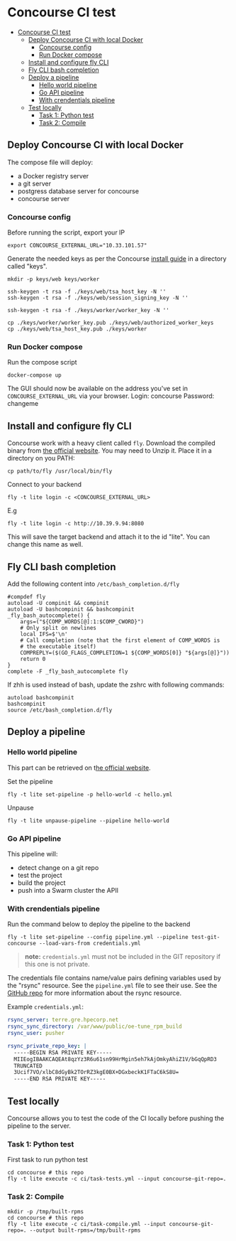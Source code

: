 # Concourse CI test

- [Concourse CI test](#concourse-ci-test)
  - [Deploy Concourse CI with local Docker](#deploy-concourse-ci-with-local-docker)
    - [Concourse config](#concourse-config)
    - [Run Docker compose](#run-docker-compose)
  - [Install and configure fly CLI](#install-and-configure-fly-cli)
  - [Fly CLI bash completion](#fly-cli-bash-completion)
  - [Deploy a pipeline](#deploy-a-pipeline)
    - [Hello world pipeline](#hello-world-pipeline)
    - [Go API pipeline](#go-api-pipeline)
    - [With crendentials pipeline](#with-crendentials-pipeline)
  - [Test locally](#test-locally)
    - [Task 1: Python test](#task-1-python-test)
    - [Task 2: Compile](#task-2-compile)

## Deploy Concourse CI with local Docker

The compose file will deploy:
- a Docker registry server
- a git server
- postgress database server for concourse
- concourse server

### Concourse config
Before running the script, export your IP
```
export CONCOURSE_EXTERNAL_URL="10.33.101.57"
```

Generate the needed keys as per the Concourse [install guide](https://concourse.ci/docker-repository.html) in a directory called "keys".
```
mkdir -p keys/web keys/worker

ssh-keygen -t rsa -f ./keys/web/tsa_host_key -N ''
ssh-keygen -t rsa -f ./keys/web/session_signing_key -N ''

ssh-keygen -t rsa -f ./keys/worker/worker_key -N ''

cp ./keys/worker/worker_key.pub ./keys/web/authorized_worker_keys
cp ./keys/web/tsa_host_key.pub ./keys/worker
```

### Run Docker compose

Run the compose script
```
docker-compose up
```

The GUI should now be available on the address you've set in `CONCOURSE_EXTERNAL_URL` via your browser.
Login: concourse
Password: changeme

## Install and configure fly CLI

Concourse work with a heavy client called `fly`. Download the compiled binary from [the official website](https://concourse.ci/downloads.html).
You may need to Unzip it. Place it in a directory on you PATH:
```
cp path/to/fly /usr/local/bin/fly
```

Connect to your backend
```
fly -t lite login -c <CONCOURSE_EXTERNAL_URL>
```

E.g
```
fly -t lite login -c http://10.39.9.94:8080
```

This will save the target backend and attach it to the id "lite". You can change this name as well.

## Fly CLI bash completion

Add the following content into `/etc/bash_completion.d/fly`
```
#compdef fly
autoload -U compinit && compinit
autoload -U bashcompinit && bashcompinit
_fly_bash_autocomplete() {
    args=("${COMP_WORDS[@]:1:$COMP_CWORD}")
    # Only split on newlines
    local IFS=$'\n'
    # Call completion (note that the first element of COMP_WORDS is
    # the executable itself)
    COMPREPLY=($(GO_FLAGS_COMPLETION=1 ${COMP_WORDS[0]} "${args[@]}"))
    return 0
}
complete -F _fly_bash_autocomplete fly
```

If zhh is used instead of bash, update the zshrc with following commands:
```
autoload bashcompinit
bashcompinit
source /etc/bash_completion.d/fly
```

## Deploy a pipeline

### Hello world pipeline

This part can be retrieved on t[he official website](https://concourse-ci.org/hello-world.html).

Set the pipeline
```
fly -t lite set-pipeline -p hello-world -c hello.yml
```

Unpause
```
fly -t lite unpause-pipeline --pipeline hello-world
```

### Go API pipeline

This pipeline will:
- detect change on a git repo
- test the project
- build the project
- push into a Swarm cluster the APIl

### With crendentials pipeline
Run the command below to deploy the pipeline to the backend
```
fly -t lite set-pipeline --config pipeline.yml --pipeline test-git-concourse --load-vars-from credentials.yml
```

> **note:** `credentials.yml` must not be included in the GIT repository if this one is not private.

The credentials file contains name/value pairs defining variables used by the "rsync" resource.
See the `pipeline.yml` file to see their use.  See the [GitHub repo](https://github.com/mrsixw/concourse-rsync-resource) for more information about the rsync resource.

Example `credentials.yml`:
```yml
rsync_server: terre.gre.hpecorp.net
rsync_sync_directory: /var/www/public/oe-tune_rpm_build
rsync_user: pusher

rsync_private_repo_key: |
  -----BEGIN RSA PRIVATE KEY-----
  MIIEogIBAAKCAQEAt8qzYz3R6u61sn99HrMgin5eh7kAjOmkyAhiZ1V/bGqQpRD3
  TRUNCATED
  3Ucif7VO/xlbC8dGyBk2TOrRZ3kgE0BX+DGxbeckK1FTaC6kS8U=
  -----END RSA PRIVATE KEY-----
```

## Test locally

Concourse allows you to test the code of the CI locally before pushing the pipeline to the server.

### Task 1: Python test
First task to run python test
```
cd concourse # this repo
fly -t lite execute -c ci/task-tests.yml --input concourse-git-repo=.
```


### Task 2: Compile
```
mkdir -p /tmp/built-rpms
cd concourse # this repo
fly -t lite execute -c ci/task-compile.yml --input concourse-git-repo=. --output built-rpms=/tmp/built-rpms
```
